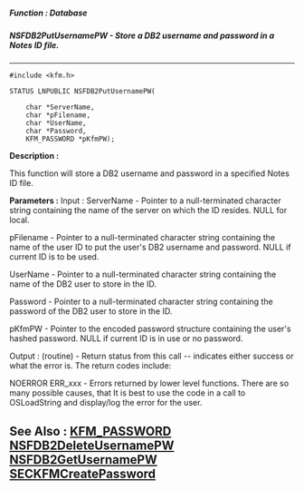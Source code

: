 ##### Function : Database
##### NSFDB2PutUsernamePW - Store a DB2 username and password in a Notes ID file.
---
```
#include <kfm.h>

STATUS LNPUBLIC NSFDB2PutUsernamePW(

	char *ServerName,
	char *pFilename,
	char *UserName,
	char *Password,
	KFM_PASSWORD *pKfmPW);
```
**Description :**

This function will store a DB2 username and password in a specified Notes ID 
file.

**Parameters :**
Input :
ServerName  -  Pointer to a null-terminated character string containing the name of the server on which the ID resides.  NULL for local.

pFilename  -  Pointer to a null-terminated character string containing the name of the user ID to put the user's DB2 username and password.  NULL if current ID is to be used.

UserName  -  Pointer to a null-terminated character string containing the name of the DB2 user to store in the ID.

Password  -  Pointer to a null-terminated character string containing the password of the DB2 user to store in the ID.

pKfmPW  -  Pointer to the encoded password structure containing the user's hashed password.  NULL if current ID is in use or no password.

Output :
(routine)  -  Return status from this call -- indicates either success or what the error is. The return codes include:

NOERROR
ERR_xxx - Errors returned by lower level functions.  There are so many possible causes, that It is best to use the code in a call to OSLoadString and display/log the error for the user.



**See Also :**
[KFM_PASSWORD](/reference/Data/KFM_PASSWORD)
[NSFDB2DeleteUsernamePW](/reference/Func/NSFDB2DeleteUsernamePW)
[NSFDB2GetUsernamePW](/reference/Func/NSFDB2GetUsernamePW)
[SECKFMCreatePassword](/reference/Func/SECKFMCreatePassword)
---
